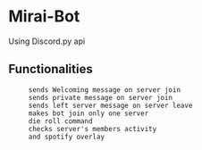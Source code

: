 # Mirai-Bot

Using Discord.py api

Functionalities
-

         sends Welcoming message on server join 
         sends private message on server join 
         sends left server message on server leave
         makes bot join only one server
         die roll command
         checks server's members activity 
         and spotify overlay
         
 
